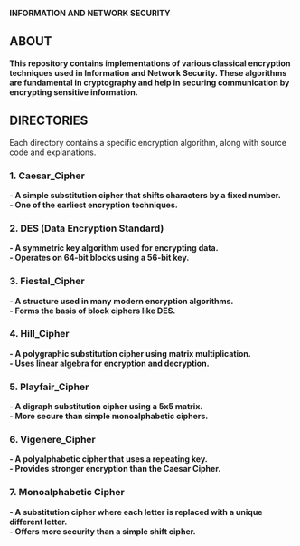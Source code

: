  **INFORMATION AND NETWORK SECURITY**

## **ABOUT**
**This repository contains implementations of various classical encryption techniques used in Information and Network Security. These algorithms are fundamental in cryptography and help in securing communication by encrypting sensitive information.**  

## **DIRECTORIES**
Each directory contains a specific encryption algorithm, along with source code and explanations.

### **1. Caesar_Cipher**
**- A simple substitution cipher that shifts characters by a fixed number.**  
**- One of the earliest encryption techniques.**  

### **2. DES (Data Encryption Standard)**
**- A symmetric key algorithm used for encrypting data.**  
**- Operates on 64-bit blocks using a 56-bit key.**  

### **3. Fiestal_Cipher**
**- A structure used in many modern encryption algorithms.**  
**- Forms the basis of block ciphers like DES.**  

### **4. Hill_Cipher**
**- A polygraphic substitution cipher using matrix multiplication.**  
**- Uses linear algebra for encryption and decryption.**  

### **5. Playfair_Cipher**
**- A digraph substitution cipher using a 5x5 matrix.**  
**- More secure than simple monoalphabetic ciphers.**  

### **6. Vigenere_Cipher**
**- A polyalphabetic cipher that uses a repeating key.**  
**- Provides stronger encryption than the Caesar Cipher.**  

### **7. Monoalphabetic Cipher**
**- A substitution cipher where each letter is replaced with a unique different letter.**  
**- Offers more security than a simple shift cipher.**  

